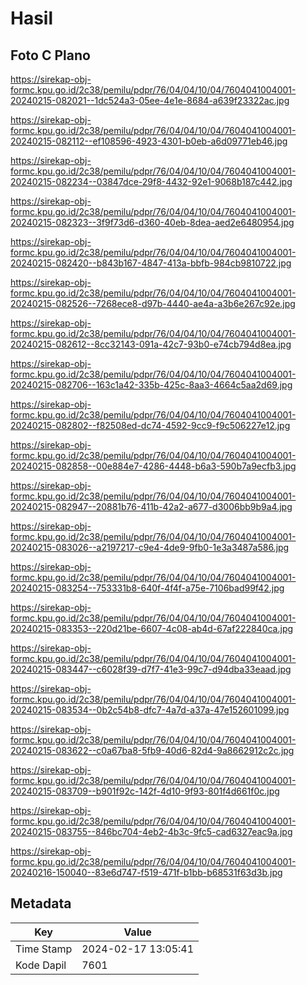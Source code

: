 # Hasil

## Foto C Plano

https://sirekap-obj-formc.kpu.go.id/2c38/pemilu/pdpr/76/04/04/10/04/7604041004001-20240215-082021--1dc524a3-05ee-4e1e-8684-a639f23322ac.jpg

https://sirekap-obj-formc.kpu.go.id/2c38/pemilu/pdpr/76/04/04/10/04/7604041004001-20240215-082112--ef108596-4923-4301-b0eb-a6d09771eb46.jpg

https://sirekap-obj-formc.kpu.go.id/2c38/pemilu/pdpr/76/04/04/10/04/7604041004001-20240215-082234--03847dce-29f8-4432-92e1-9068b187c442.jpg

https://sirekap-obj-formc.kpu.go.id/2c38/pemilu/pdpr/76/04/04/10/04/7604041004001-20240215-082323--3f9f73d6-d360-40eb-8dea-aed2e6480954.jpg

https://sirekap-obj-formc.kpu.go.id/2c38/pemilu/pdpr/76/04/04/10/04/7604041004001-20240215-082420--b843b167-4847-413a-bbfb-984cb9810722.jpg

https://sirekap-obj-formc.kpu.go.id/2c38/pemilu/pdpr/76/04/04/10/04/7604041004001-20240215-082526--7268ece8-d97b-4440-ae4a-a3b6e267c92e.jpg

https://sirekap-obj-formc.kpu.go.id/2c38/pemilu/pdpr/76/04/04/10/04/7604041004001-20240215-082612--8cc32143-091a-42c7-93b0-e74cb794d8ea.jpg

https://sirekap-obj-formc.kpu.go.id/2c38/pemilu/pdpr/76/04/04/10/04/7604041004001-20240215-082706--163c1a42-335b-425c-8aa3-4664c5aa2d69.jpg

https://sirekap-obj-formc.kpu.go.id/2c38/pemilu/pdpr/76/04/04/10/04/7604041004001-20240215-082802--f82508ed-dc74-4592-9cc9-f9c506227e12.jpg

https://sirekap-obj-formc.kpu.go.id/2c38/pemilu/pdpr/76/04/04/10/04/7604041004001-20240215-082858--00e884e7-4286-4448-b6a3-590b7a9ecfb3.jpg

https://sirekap-obj-formc.kpu.go.id/2c38/pemilu/pdpr/76/04/04/10/04/7604041004001-20240215-082947--20881b76-411b-42a2-a677-d3006bb9b9a4.jpg

https://sirekap-obj-formc.kpu.go.id/2c38/pemilu/pdpr/76/04/04/10/04/7604041004001-20240215-083026--a2197217-c9e4-4de9-9fb0-1e3a3487a586.jpg

https://sirekap-obj-formc.kpu.go.id/2c38/pemilu/pdpr/76/04/04/10/04/7604041004001-20240215-083254--753331b8-640f-4f4f-a75e-7106bad99f42.jpg

https://sirekap-obj-formc.kpu.go.id/2c38/pemilu/pdpr/76/04/04/10/04/7604041004001-20240215-083353--220d21be-6607-4c08-ab4d-67af222840ca.jpg

https://sirekap-obj-formc.kpu.go.id/2c38/pemilu/pdpr/76/04/04/10/04/7604041004001-20240215-083447--c6028f39-d7f7-41e3-99c7-d94dba33eaad.jpg

https://sirekap-obj-formc.kpu.go.id/2c38/pemilu/pdpr/76/04/04/10/04/7604041004001-20240215-083534--0b2c54b8-dfc7-4a7d-a37a-47e152601099.jpg

https://sirekap-obj-formc.kpu.go.id/2c38/pemilu/pdpr/76/04/04/10/04/7604041004001-20240215-083622--c0a67ba8-5fb9-40d6-82d4-9a8662912c2c.jpg

https://sirekap-obj-formc.kpu.go.id/2c38/pemilu/pdpr/76/04/04/10/04/7604041004001-20240215-083709--b901f92c-142f-4d10-9f93-801f4d661f0c.jpg

https://sirekap-obj-formc.kpu.go.id/2c38/pemilu/pdpr/76/04/04/10/04/7604041004001-20240215-083755--846bc704-4eb2-4b3c-9fc5-cad6327eac9a.jpg

https://sirekap-obj-formc.kpu.go.id/2c38/pemilu/pdpr/76/04/04/10/04/7604041004001-20240216-150040--83e6d747-f519-471f-b1bb-b68531f63d3b.jpg


## Metadata

| Key        | Value               |
| ---------- | ------------------- |
| Time Stamp | 2024-02-17 13:05:41 |
| Kode Dapil | 7601                |



